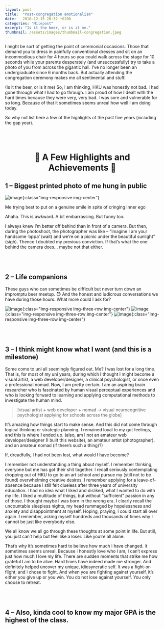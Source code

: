 ```yaml
---
layout: post
title:  "Post-congregation emotionalism"
date:   2018-12-15 20:32 +0200
categories: "Milepost"
excerpt: "Is it the beer, or is it me."
thumbnail: /assets/images/thumbnail-congregation.jpeg
---
```


I might be sort of getting the point of ceremonial occasions. Those that demand you to dress in painfully conventional dresses and sit on an incommodious chair for 4 hours so you could walk across the stage for 10 seconds while your parents desperately (and unsuccessfully) try to take a photo of you from across the gigantic hall. I’ve no longer been an undergraduate since 6 months back. But actually attending the congregation ceremony makes me all sentimental and stuff. 

(Is it the beer, or is it me) So, I am thinking, HKU was honestly not bad. I had gone through what I had to go through. I am proud of how I dealt with the hard times because they were very, very bad. I was sore and vulnerable for so long. Because of that it sometimes seems unreal how well I am doing today.

So why not list here a few of the highlights of the past five years (including the gap year).


<br><br>

<h1 style="text-align:center">🍄 A Few Highlights and Achievements 🍄</h1>

## 1 – Biggest printed photo of me hung in public

![image]({{site.baseurl}}/assets/images/post-myphotohku.jpeg){:class="img-responsive img-center"}
<figcaption>Me trying best to put on a genuine smile in spite of cringing inner ego</figcaption>

Ahaha. This is awkward. A bit embarrassing. But funny too.

I always knew I’m better off behind than in front of a camera. But then, during the photoshoot, the photographer was like – “imagine I am your handsome ‘oppa‘ (wait) and we’re on a picnic under the beautiful sunlight” (sigh). Thence I doubted my previous conviction. If that’s what the one behind the camera does… maybe not that either.

<br><br>

## 2 – Life companions
These guys who can sometimes be difficult but never turn down an impromptu beer meetup. 😈 And the honest and ludicrous conversations we have during those hours. What more could I ask for?

![image]({{site.baseurl}}/assets/images/post-friends1.jpeg){:class="img-responsive img-three-row img-center"}
![image]({{site.baseurl}}/assets/images/post-friends2.jpeg){:class="img-responsive img-three-row img-center"}
![image]({{site.baseurl}}/assets/images/post-friends3.jpeg){:class="img-responsive img-three-row img-center"}

<br><br>

## 3 – I think might know what I want (and this is a milestone)
Some come to uni all seemingly figured out. Me? I was lost for a long time. That is, for most of my uni years, during which I thought I might become a visual artist, a web developer/designer, a clinical psychologist, or once even a professional nomad. Now, I am pretty certain. I am an aspiring brain researcher who is fascinated by human visual perceptual experiences and who is looking forward to learning and applying computational methods to investigate the human mind.

>[visual artist + web developer + nomad → visual neurocognitive psychologist applying for schools across the globe]

It’s amazing how things start to make sense. And this did not come through logical thinking or strategic planning. I remained loyal to my gut feelings, and this is where I ended up. (also, am I not an amateur web developer/designer (I built this website), an amateur artist (photographer), and an amateur nomad (if there’s such a thing)?)

If, dreadfully, I had not been lost, what would I have become?

I remember not understanding a thing about myself. I remember thinking, everyone but me has got their shit together. I recall seriously contemplating dropping out of HKU to go to an art school and pursue my (still not to be found) overwhelming creative desires. I remember applying for a leave-of-absence because I still felt clueless after three years of university education. I had no idea what I liked and disliked, what I wanted to do with my life. I liked a multitude of things, but without “sufficient” passion in any of those. I thought maybe I was born in the wrong era. I clearly recall the uncountable sleepless nights, my head rummaged by hopelessness and anxiety and disappointment at myself. Hoping, praying, I could start all over again. I remember, asking myself hundreds and thousands of times why I cannot be just like everybody else.

We all know we all go through these thoughts at some point in life. But still, you just can’t help but feel like a loser. Like you’re all alone.

That’s why it’s sometimes hard to believe how much I have changed. It sometimes seems unreal. Because I honestly love who I am, I can’t express just how much I love my life. There are sudden moments that strike me how grateful I am to be alive. Hard times have indeed made me stronger. And definitely helped uncover my unique, idiosyncratic self. It was a fight-or-flight, and I chose to fight. And when you are fighting against yourself, it’s either you give up or you win. You do not lose against yourself. You only choose to retreat.

<br><br>

## 4 – Also, kinda cool to know my major GPA is the highest of the class.

